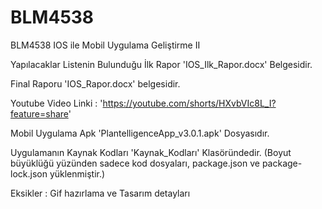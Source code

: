 # BLM4538
BLM4538 IOS ile Mobil Uygulama Geliştirme II

Yapılacaklar Listenin Bulunduğu İlk Rapor 'IOS_Ilk_Rapor.docx' Belgesidir.

Final Raporu 'IOS_Rapor.docx' belgesidir.

Youtube Video Linki : 'https://youtube.com/shorts/HXvbVIc8L_I?feature=share'

Mobil Uygulama Apk 'PlantelligenceApp_v3.0.1.apk' Dosyasıdır.

Uygulamanın Kaynak Kodları 'Kaynak_Kodları' Klasöründedir. (Boyut büyüklüğü yüzünden sadece kod dosyaları, package.json ve package-lock.json yüklenmiştir.) 

Eksikler : Gif hazırlama ve Tasarım detayları
